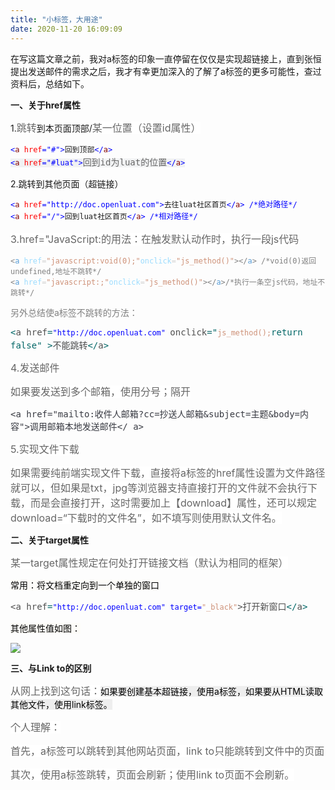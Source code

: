 ```yaml
---
title: "小标签，大用途"
date: 2020-11-20 16:09:09
---
```


<p>在写这篇文章之前，我对a标签的印象一直停留在仅仅是实现超链接上，直到张恒提出发送邮件的需求之后，我才有幸更加深入的了解了a标签的更多可能性，查过资料后，总结如下。</p><p></p><p><strong>一、关于href属性</strong></p><p></p><p>1.<span style="color:#666666"><span style="font-size:16px"><span style="background-color:#ffffff">跳转</span></span></span>到本页面顶部/<span style="color:#666666"><span style="font-size:16px"><span style="background-color:#ffffff">某一位置（设置id属性）</span></span></span></p><pre><code><span style="font-size:12px"><span style="line-height:1.5"><span style="color:#0000ff">&lt;</span><span style="color:#800000">a </span><span style="color:#ff0000">href</span><span style="color:#0000ff">=&quot;#&quot;&gt;</span></span></span>回到顶部<span style="font-size:12px"><span style="line-height:1.5"><span style="color:#0000ff">&lt;/</span><span style="color:#800000">a</span><span style="color:#0000ff">&gt;</span></span></span>  <br/><span style="background-color:#f1f2f3"><span style="font-size:12px"><span style="line-height:1.5"><span style="color:#0000ff">&lt;</span><span style="color:#800000">a </span><span style="color:#ff0000">href</span><span style="color:#0000ff">=&quot;#luat&quot;&gt;</span></span></span><span style="color:#666666"><span style="font-size:14px">回到id为luat的位置</span></span><span style="font-size:12px"><span style="line-height:1.5"><span style="color:#0000ff">&lt;/</span><span style="color:#800000">a</span><span style="color:#0000ff">&gt;</span></span></span></span></code></pre><p>2.跳转到其他页面（超链接）</p><pre><code><span style="font-size:12px"><span style="line-height:1.5"><span style="color:#0000ff">&lt;</span><span style="color:#800000">a </span><span style="color:#ff0000">href</span><span style="color:#0000ff">=&quot;http://doc.openluat.com&quot;&gt;</span></span></span>去往luat社区首页<span style="font-size:12px"><span style="line-height:1.5"><span style="color:#0000ff">&lt;/</span><span style="color:#800000">a</span><span style="color:#0000ff">&gt; /*绝对路径*/</span></span></span><br/><span style="font-size:12px"><span style="line-height:1.5"><span style="color:#0000ff">&lt;</span><span style="color:#800000">a </span><span style="color:#ff0000">href</span><span style="color:#0000ff">=&quot;/&quot;&gt;</span></span></span>回到luat社区首页<span style="font-size:12px"><span style="line-height:1.5"><span style="color:#0000ff">&lt;/</span><span style="color:#800000">a</span><span style="color:#0000ff">&gt; /*相对路径*/</span></span></span></code></pre><p><span style="font-size:16px"><span style="background-color:#ffffff"><span style="color:#666666">3.href=&quot;JavaScript:的用法：在触发默认动作时，执行一段js代码</span></span></span></p><pre><code><span style="color:#808080">&lt;</span><span style="color:#569cd6">a</span> <span style="color:#9cdcfe">href</span><span style="color:#d4d4d4">=</span><span style="color:#ce9178">&quot;javascript:void(0);&quot;</span><span style="color:#9cdcfe">onclick</span><span style="color:#d4d4d4">=</span><span style="color:#ce9178">&quot;js_method()&quot;</span><span style="color:#808080">&gt;&lt;/</span><span style="color:#569cd6">a</span><span style="color:#808080">&gt; /*void(0)返回undefined,地址不跳转*/</span><br/><span style="color:#808080">&lt;</span><span style="color:#569cd6">a</span> <span style="color:#9cdcfe">href</span><span style="color:#d4d4d4">=</span><span style="color:#ce9178">&quot;javascript:;&quot;</span><span style="color:#9cdcfe">onclick</span><span style="color:#d4d4d4">=</span><span style="color:#ce9178">&quot;js_method()&quot;</span><span style="color:#808080">&gt;&lt;/</span><span style="color:#569cd6">a</span><span style="color:#808080">&gt;/*执行一条空js代码，地址不跳转*/</span></code></pre><p><span style="color:#808080">另外总结使a标签不跳转的方法：</span></p><pre><code><span style="font-size:14px"><span style="color:#006666">&lt;<span style="color:#4f4f4f">a href</span>=</span></span><span style="font-size:12px"><span style="line-height:1.5"><span style="color:#0000ff">&quot;http://doc.openluat.com&quot; </span></span></span><span style="font-size:14px"><span style="color:#006666"><span style="color:#4f4f4f">onclick</span>=&quot;</span></span><span style="color:#ce9178">js_method();</span><span style="font-size:14px"><span style="color:#006666">return false&quot; &gt;</span><span style="color:#4f4f4f"><span style="background-color:#f6f8fa">不能跳转</span></span><span style="color:#006666">&lt;/<span style="color:#4f4f4f">a</span>&gt;</span></span></code></pre><p><span style="font-size:16px"><span style="background-color:#ffffff"><span style="color:#666666">4.发送邮件</span></span></span></p><p><span style="font-size:16px"><span style="background-color:#ffffff"><span style="color:#666666">如果要发送到多个邮箱，使用分号；隔开</span></span></span></p><pre><code><span style="font-size:14px"><span style="color:#383a42">&lt;a href=&quot;mailto:收件人邮箱?cc=抄送人邮箱&amp;subject=主题&amp;body=内容&quot;&gt;调用邮箱本地发送邮件&lt;/ a&gt;</span></span></code></pre><p><span style="font-size:16px"><span style="background-color:#ffffff"><span style="color:#666666">5.实现文件下载</span></span></span></p><p><span style="font-size:16px"><span style="background-color:#ffffff"><span style="color:#666666">如果需要纯前端实现文件下载，直接将a标签的href属性设置为文件路径就可以，但如果是txt，jpg等浏览器支持直接打开的文件就不会执行下载，而是会直接打开，这时需要加上【download】属性，还可以规定download=“下载时的文件名”，如不填写则使用默认文件名。</span></span></span></p><p></p><p><strong>二、关于target属性</strong></p><p><span style="font-size:16px"><span style="background-color:#ffffff"><span style="color:#666666">某一target属性规定在何处打开链接文档（默认为相同的框架）</span></span></span></p><p><span style="color:#000000"><span style="font-size:14px"><span style="background-color:#fdfcf8">常用：将文档重定向到一个单独的窗口</span></span></span></p><pre><code><span style="font-size:14px"><span style="color:#006666"><span style="color:#4f4f4f">&lt;a href</span>=</span></span><span style="font-size:12px"><span style="line-height:1.5"><span style="color:#0000ff">&quot;http://doc.openluat.com&quot; target=</span></span></span><span style="color:#ce9178">&quot;_black&quot;</span><span style="font-size:14px"><span style="color:#006666"><span style="color:#4f4f4f">&gt;打开新窗口</span>&lt;/<span style="color:#4f4f4f">a</span>&gt;</span></span></code></pre><p><span style="color:#000000"><span style="font-size:14px"><span style="background-color:#fdfcf8">其他属性值如图：</span></span></span></p><div class="media-wrap image-wrap"><img src="http://openluat-luatcommunity.oss-cn-hangzhou.aliyuncs.com/images/20201120161013889_QQ截图20201120114631.png"/></div><p></p><p></p><p><strong>三、与Link to的区别</strong></p><p></p><p><span style="font-size:16px"><span style="background-color:#ffffff"><span style="color:#666666">从网上找到这句话：</span></span></span><span style="color:#000000"><span style="font-size:14px"><span style="background-color:#eeeeee">如果要创建基本超链接，使用a标签，如果要从HTML读取其他文件，使用link标签。</span></span></span></p><p><span style="font-size:16px"><span style="background-color:#ffffff"><span style="color:#666666">个人理解：</span></span></span></p><p><span style="font-size:16px"><span style="background-color:#ffffff"><span style="color:#666666">首先，a标签可以跳转到其他网站页面，link to只能跳转到文件中的页面</span></span></span></p><p><span style="font-size:16px"><span style="background-color:#ffffff"><span style="color:#666666">其次，使用a标签跳转，页面会刷新；使用link to页面不会刷新。</span></span></span></p>